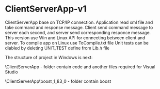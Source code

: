 # ClientServerApp-v1
ClientServerApp base on TCP/IP connection. Application read xml file and take command and response message. 
Client send command message to server each second, and server send corresponding responce message.
This version use Win and Linux API for connecting between client and server. To compile app on Linux use ToCompile.txt file
Unit tests can be diabled by deleting UNIT_TEST define from Lib.h file

The structure of project in Windows is next:

\ClientServerApp - folder contain code and another files required for Visual Studio

 \ClientServerApp\boost_1_83_0 - folder contain boost
